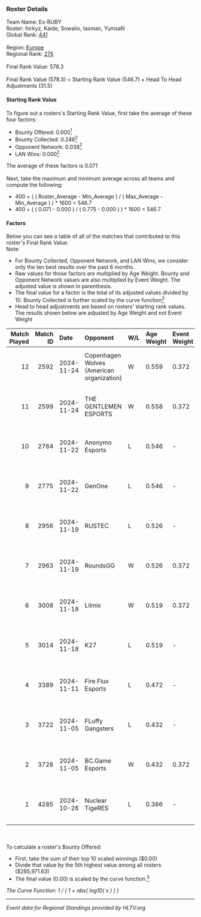 ### Roster Details<br />
Team Name: Ex-RUBY<br />
Roster: forkyz, Kaide, Sowalio, tasman, YumsaN<br />
Global Rank: [441](../../standings_global_2025_02_28.md)<br />
<br />
Region: [Europe]( ../../standings_europe_2025_02_28.md)<br />
Regional Rank: [275]( ../../standings_europe_2025_02_28.md)<br />
<br />
Final Rank Value:  578.3<br />
<br />
Final Rank Value (578.3) = Starting Rank Value (546.7) + Head To Head Adjustments (31.5)<br />

#### Starting Rank Value<br />
To figure out a rosters's Starting Rank Value, first take the average of these four factors:<br />
- Bounty Offered: 0.000[<sup>1</sup>](#table2)
- Bounty Collected: 0.246[<sup>2</sup>](#table1)
- Opponent Network: 0.038[<sup>2</sup>](#table1)
- LAN Wins: 0.000[<sup>2</sup>](#table1)

The average of these factors is 0.071<br />
<br />
Next, take the maximum and minimum average across all teams and compute the following:<br />
- 400 + ( ( Roster_Average - Min_Average ) / ( Max_Average - Min_Average ) ) * 1600 = 546.7
- 400 + ( ( 0.071 - 0.000 ) / ( 0.775 - 0.000 ) ) * 1600 = 546.7


#### Factors<br />
Below you can see a table of all of the matches that contributed to this roster's Final Rank Value.<br />
Note:<br />

- For Bounty Collected, Opponent Network, and LAN Wins, we consider only the ten best results over the past 6 months.
- Raw values for those factors are multiplied by Age Weight. Bounty and Opponent Network values are also multiplied by Event Weight. The adjusted value is shown in parenthesis.
- The final value for a factor is the total of its adjusted values divided by 10. Bounty Collected is further scaled by the curve function[<sup>3</sup>](#curveFunction)
- Head to head adjustments are based on rosters' starting rank values. The results shown below are adjusted by Age Weight and not Event Weight
<span id="table1"></span><br />


| Match Played | Match ID | Date       | Opponent                                  | W/L | Age Weight | Event Weight | Bounty Collected | Opponent Network | LAN Wins  | H2H Adj. | Roster                                 |
| -: | -: | :- | :- | :- | :- | :- | :- | :- | :- | -: | :- |
|           12 |     2592 | 2024-11-24 | Copenhagen Wolves (American organization) | W   | 0.559      | 0.372        | 0.019 (0.004)    | 1.000 (0.208)    | 0 (0.000) |    15.21 | forkyz, Kaide, Sowalio, tasman, YumsaN |
|           11 |     2599 | 2024-11-24 | THE GENTLEMEN ESPORTS                     | W   | 0.558      | 0.372        | 0.002 (0.000)    | 0.191 (0.040)    | 0 (0.000) |    12.34 | forkyz, Kaide, Sowalio, tasman, YumsaN |
|           10 |     2764 | 2024-11-22 | Anonymo Esports                           | L   | 0.546      | -            | -                | -                | -         |    -8.98 | forkyz, Kaide, Sowalio, tasman, YumsaN |
|            9 |     2775 | 2024-11-22 | GenOne                                    | L   | 0.546      | -            | -                | -                | -         |    -2.52 | forkyz, Kaide, Sowalio, tasman, YumsaN |
|            8 |     2956 | 2024-11-19 | RUSTEC                                    | L   | 0.526      | -            | -                | -                | -         |    -6.04 | forkyz, Kaide, Sowalio, tasman, YumsaN |
|            7 |     2963 | 2024-11-19 | RoundsGG                                  | W   | 0.526      | 0.372        | 0.000 (0.000)    | 0.066 (0.013)    | 0 (0.000) |     7.23 | forkyz, Kaide, Sowalio, tasman, YumsaN |
|            6 |     3008 | 2024-11-18 | Lilmix                                    | W   | 0.519      | 0.372        | 0.001 (0.000)    | 0.141 (0.027)    | 0 (0.000) |     9.89 | forkyz, Kaide, Sowalio, tasman, YumsaN |
|            5 |     3014 | 2024-11-18 | K27                                       | L   | 0.519      | -            | -                | -                | -         |    -1.88 | forkyz, Kaide, Sowalio, tasman, YumsaN |
|            4 |     3389 | 2024-11-11 | Fire Flux Esports                         | L   | 0.472      | -            | -                | -                | -         |    -1.31 | forkyz, Kaide, Sowalio, tasman, YumsaN |
|            3 |     3722 | 2024-11-05 | FLuffy Gangsters                          | L   | 0.432      | -            | -                | -                | -         |    -2.56 | forkyz, Kaide, Sowalio, tasman, YumsaN |
|            2 |     3728 | 2024-11-05 | BC.Game Esports                           | W   | 0.432      | 0.372        | 0.026 (0.004)    | 0.602 (0.097)    | 0 (0.000) |    11.71 | forkyz, Kaide, Sowalio, tasman, YumsaN |
|            1 |     4285 | 2024-10-26 | Nuclear TigeRES                           | L   | 0.366      | -            | -                | -                | -         |    -1.56 | forkyz, Kaide, Sowalio, tasman, YumsaN |

<br />
<span id="table2"></span><br />
To calculate a roster's Bounty Offered:<br />

- First, take the sum of their top 10 scaled winnings ($0.00)
- Divide that value by the 5th highest value among all rosters ($285,971.63)
- The final value (0.00) is scaled by the curve function.[<sup>3</sup>](#curveFunction)

<span id="curveFunction"></span>_The Curve Function: 1 / ( 1 + abs( log10( x ) ) )_<br />

---
_Event data for Regional Standings provided by HLTV.org_<br />
